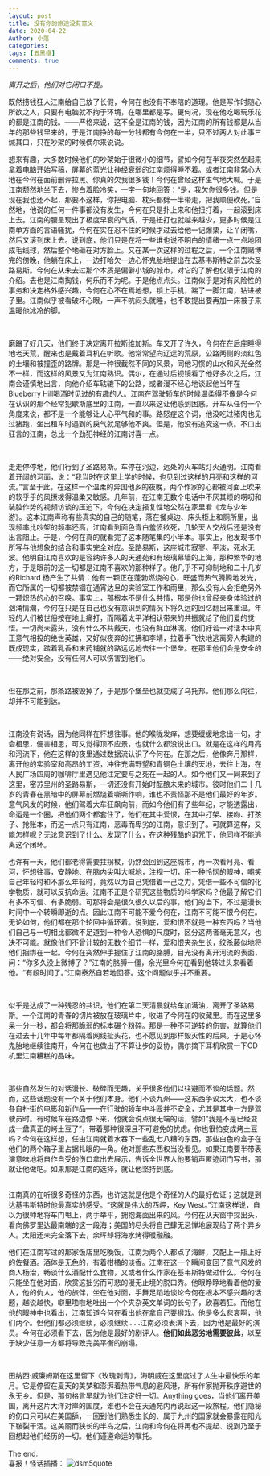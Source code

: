 ```yaml
---
layout: post
title: 没有你的旅途没有意义
date: 2020-04-22
Author: 小落
categories: 
tags: [五黑框]
comments: true
--- 
```


*离开之后，他们对它闭口不提。*
<br>

既然捞钱狂人江南给自己放了长假，今何在也没有不奉陪的道理。他是写作时随心所欲之人，只要有电脑就不拘于环境，在哪里都是写。更何况，现在他吃喝玩乐花的都是江南的钱。——严格来说，这不全是江南的钱，因为江南的所有钱都是从当年的那些钱里来的，于是江南挣的每一分钱都有今何在一半，只不过两人对此事三缄其口，只在吵架的时候偶尔来说说。<br>

想来有趣，大多数时候他们的吵架始于很微小的细节，譬如今何在半夜突然坐起来拿着电脑开始写稿，屏幕的蓝光让神经衰弱的江南烦得睡不着。或者江南非常心大地在今何在面前删评拉黑。你真的欠我很多钱！今何在曾经这样生气地大喊。于是江南颓然地坐下去，惨白着脸冷笑，一字一句地回答：“是，我欠你很多钱。但是现在我也还不起，那要不这样，你把电脑、枕头都劈一半带走，把我顺便砍死。”自然地，他说的任何一件事都没有发生，今何在只是扑上来和他扭打着，一起滚到床上去。江南的腰呈现出了极度早衰的气质，于是扭打也就越来越少，更多时候是江南单方面的言语骚扰，今何在实在忍不住的时候才过去给他一记爆栗，让丫闭嘴，然后又滚到床上去。说到底，他们只是在将一些谁也说不明白的情绪一点一点地团成毛线球，然后整个地砸在对方脸上。又在某一次这样的过程之后，一个江南赌博完的傍晚，他躺在床上，一边打哈欠一边心怀鬼胎地提出在去基韦斯特之前去次圣路易斯。今何在从未去过那个本质是偏僻小城的城市，对它的了解也仅限于江南的介绍。去也是江南掏钱，何乐而不为呢。于是他点点头。江南似乎是对有风险性的事务和决定格外感兴趣，今何在心不在焉地想，锁上手机，踹了一脚江南，钻进被子里。江南似乎被看破坏心眼，一声不吭闷头就睡，也不敢提出要再加一床被子来温暖他冰冷的脚。

<br>



磨蹭了好几天，他们终于决定离开拉斯维加斯。车又开了许久，今何在在后座睡得地老天荒，醒来也是戴着耳机在听歌。他常常望向辽远的荒原，公路两侧的淡红色的土壤和被撞歪的路牌。那是一种很截然不同的风景，同他习惯的山水和风光全然不一样，而这样的风景又为江南熟识。偶尔，在通过后视镜看了他好多次之后，江南会谨慎地出言，向他介绍车轱辘下的公路，或者漫不经心地谈起他当年在Blueberry Hill喝酒时见过的有趣的人。江南在驾驶轿车的时候温柔得不像是今何在认识的那个经常犯歇斯底里的江南，一直以来这让他感到困惑。开车从任何一个角度来说，都不是一个能够让人心平气和的事。路怒症这个词，他没吃过猪肉也见过猪跑，坐出租车时遇到的戾气就足够他不爽。但是，他没有追究这一点。不口出狂言的江南，总比一个劲犯神经的江南讨喜一点。

<br>



走走停停地，他们行到了圣路易斯。车停在河边，远处的火车站灯火通明。江南看着开阔的河面，说：“我当时在这里上学的时候，也见到过这样的月亮和这样的河流。”言至于此，在这样一个温柔的异国他乡的夜晚，两个作家的心都被河面上吹来的软乎乎的风撩拨得温柔又敏感。几年前，在江南无数个电话中不厌其烦的唠叨和装腔作势的视频访谈的压迫下，今何在决定报复性地公然在家里看《龙与少年游》。这本江南声称有些真实的自己的随笔，落在餐桌边、床头柜上和厕所里，出现频率比吵架的频率还高，江南看到面色青白羞愤欲死，几轮天人交战后还是没有出言阻止。于是，今何在真的就看完了这本随笔集的小半本。事实上，他发现书中所写与他想象的结合和事实完全对应。圣路易斯，这座城市寂寥、平淡，死水无波。他明白江南喜欢的是容纳许多人的天通苑和有玻璃幕墙的上海，那种繁华的地方，于是眼前的这一切都是江南不喜欢的那种样子。他几乎不可抑制地和二十几岁的Richard 杨产生了共情：他有一颗正在蓬勃燃烧的心，旺盛而热气腾腾地发光，而它所属的一切都被禁锢在通宵达旦的实验室工作和雨里，那么没有人会拒绝另外一颗炽热的心的召唤。事实上，那根本不是什么共情，那是他也曾经亲身体验过的汹涌情潮，今何在只是在自己也没有意识到的情况下将久远的回忆翻出来重温。年轻的人们被世俗按在地上痛打，而隔着太平洋相认带来的共振就给了他们爱的觉悟。一切尚未露头，没有什么不共戴天，也没有鲜血淋漓。他们好若一对话本中真正意气相投的绝世英雄，又好似夜奔的红拂和李靖，拉着手飞快地逃离旁人构建的既成现实，踏着乳香和末药铺就的路远远地去往一个堡垒。在那里他们会是安全的——绝对安全，没有任何人可以伤害到他们。



<br>

但在那之前，那条路被毁掉了，于是那个堡垒也就变成了乌托邦。他们那么向往，却并不可能到达。



<br>

江南没有说话，因为他同样在怀想往事。他的喉咙发痒，想要缓缓地念出一句，才会相思，便害相思，可又觉得顶不应景，也就什么都没说出口。就是在这样的月亮和河流下，他在这样的夜里通过数据流认识了今何在。在那之后，他像奔月那样，离开他的实验室和高昂的工资，冲往充满野望和青铜色土壤的天地，去往上海，在人民广场四周的咖啡厅里遇见他注定要与之死在一起的人。如今他们又一同来到了这里，密苏里州的圣路易斯，一切还没有开始时酝酿未来的城市。彼时他们二十几岁的青春在黑暗中的屏幕前燃烧着嘶嘶作响，谁也不责怪那不是他们最好的年岁。意气风发的时候，他们驾着大车狂飙向前，而如今他们有了些年纪，才能透露出，命运是一个圈，把他们两个都套住了，他们在其中爱恨，在其中打架、接吻、打孩子、抢账本，而这一点只有江南，恶毒而卑劣的江南，意识到了。可就算这样，又能怎样呢？无论意识到了什么、发现了什么，在这种残酷的诅咒下，他同样不能逃离这个闭环。
<br>




也许有一天，他们都老得需要拄拐杖，仍然会回到这座城市，再一次看月亮、看河，怀想往事，安静地、在脑内尖叫大喊地，注视一切，用一种怜悯的眼神，嘲笑自己年轻时和不那么年轻时，竟然以为自己凭借着一己之力，凭借一些不可信的化学物质，就可以反抗命运。江南不正是个研究这些物质的科学家吗？他最了解它们有多不可信、有多脆弱。可那将会是很久很久以后的事，他们的当下，不过是漫长时间中一个转瞬即逝的点。因此江南不可能不爱今何在，江南不可能不恨今何在。无论如何，他们都在那个轮回中循环着。说到底，爱和恨不就是一种东西吗？当他们自己与一切相比都微不足道到一种令人恐惧的尺度时，区分这两者毫无意义，也决不可能。就像他们不曾计较的无数个细节一样，爱和恨夹杂生长，绞杀藤似地将他们捆绑在一起。今何在突然伸手握住了江南的胳膊，目光没有离开河流的表面，问：“你多久没上微博了？”江南的胳膊一僵，余光里今何在看到他转过头来看着他。“有段时间了。”江南泰然自若地回答。这个问题似乎并不重要。

<br>

似乎是达成了一种残忍的共识，他们在第二天清晨就给车加满油，离开了圣路易斯。一个江南的青春的切片被放在玻璃片中，收进了今何在的收藏里。而在这里多呆一分一秒，都会将那脆弱的标本碾个粉碎。那是一种不可逆转的伤害，就算他们在过去十几年中每年都隔着网线扯头花，也不愿见到那样毁灭性的后果。于是心怀鬼胎地继续往南开，今何在也做出了不算让步的妥协，偶尔摘下耳机欣赏一下CD机里江南糟糕的品味。

<br>



那些自然发生的对话漫长、破碎而无趣，关乎很多他们以往避而不谈的话题。然而，这些话题没有一个关于他们本身。他们不谈九州——这东西争议太大，也不谈各自扑街的电影和新作品——在行驶的轿车中斗殴并不安全，尤其是其中一方是驾驶员时。有时候车在路边停下来，他就会说点很无端的话，譬如“我是不是已经变成一盘真正的烤土豆了”，带着那种很深且不可避免的忧虑。你也很怕变成烤土豆吗？今何在这样想，任由江南就着水吞下一些乱七八糟的东西，那些白色的盒子在他们的两个箱子里占据扎眼的一角。他对那些东西权当没看见。如果江南要半带表演意味地将自作自受的伤口拿出去展示，告诉全世界人他要销声匿迹闭门写书，那就让他做吧。如果那是江南的选择，就让他坚持到底。


<br>
江南真的在听很多奇怪的东西，也许这就是他是个奇怪的人的最好佐证；这就是到达基韦斯特时他最真实的感受。“这就是伟大的西岬，Key West。”江南这样说，自以为很帅地将车门甩上，两手举平，拥抱海面出来的风。今何在从天窗中探出头，看向佛罗里达最南端的这一段海；美国的尽头将自己肆无忌惮地展现给了两个异乡人。太阳还未完全落下去，余晖却将海水烤得暖融融。


<br>


他们在江南写过的那家饭店里吃晚饭，江南为两个人都点了海鲜，又配上一瓶上好的佐餐酒。酒体是无色的，有着柑橘的淡香。江南在这一个瞬间变回了意气风发的商人杨治，畅谈什么酒配什么食物，又或者什么作家在基韦斯特做过什么。今何在只能坐在他对面，欣赏这拙劣而可悲的漫无止境的脱口秀。他眼睁睁地看着他的爱人，他的仇人，他的旅伴，坐在他对面，手舞足蹈地谈论今何在根本不感兴趣的话题，越说越快，噼里啪啦地吐出一个个夹杂英文单词的长句子，欣喜若狂。而他在他的眼神中也看出，江南知道今何在看出他在拿自己耍猴戏。他是多么悲哀啊，他们两个。但他们都必须继续，必须继续……江南必须表演下去，因为他是最好的演员。今何在必须看下去，因为他是最好的剧评人。**他们如此恶劣地需要彼此**，以至于缺少任意一方都将导致完美平衡的崩塌。


<br>


田纳西·威廉姆斯在这里留下《玫瑰刺青》，海明威在这里度过了人生中最快乐的年月。它是停留在夏天的美梦和澎湃着热带气息的避风港，所有作家抛开秩序避世的永无乡。但是，那句格言早就为他们注定好一切。Anything goes，当他们离开美国，离开这片大洋对岸的国度，谁也不会在天通苑内再说起这一段旅程。他们隐秘的伤口只可以在美国舔，一回到他们熟悉生长的、属于九州的国家就会暴露在阳光下皲裂干涸。这美丽而狭长的半岛之后，江南和今何在将再也不提起、说到乃至于回想起他们经历的一切。他们谨遵命运的嘱托。<br>
<br>
The end.
<br>喜报！怪话插播：
![dsm5quote](https://imglf5.nosdn0.126.net/img/RTc4SlI2TDhrY1hsLzdGVmk3cVRUQy84TXlDcmJ2bzl5UDhHcEZGbkx0MWcyaldkRWJ1UkpRPT0.jpg?imageView&thumbnail=2160x0&quality=90&interlace=1&type=jpg)


